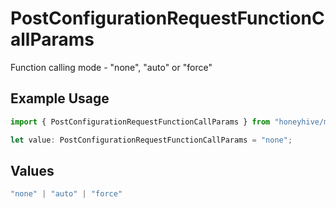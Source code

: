 # PostConfigurationRequestFunctionCallParams

Function calling mode - "none", "auto" or "force"

## Example Usage

```typescript
import { PostConfigurationRequestFunctionCallParams } from "honeyhive/models/components";

let value: PostConfigurationRequestFunctionCallParams = "none";
```

## Values

```typescript
"none" | "auto" | "force"
```